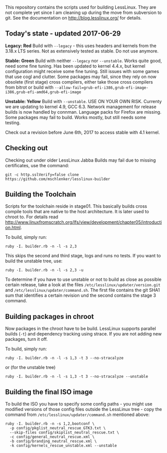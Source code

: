 This repository contains the scripts used for building LessLinux. They are not complete yet since I am cleaning up during the move from subversion to git. See the documentation on http://blog.lesslinux.org/ for details. 

## Today's state - updated 2017-06-29

**Legacy: Red** Build with `--legacy` - this uses headers and kernels from the 3.18.x LTS series. Not as extensively tested as stable. Do not use anymore.

**Stable: Green**  Build with neither  `--legacy` nor `--unstable`.  Works quite good, need some fine tuning. Has been updated to kernel 4.4.x, but kernel configuration might receive some fine tuning. Still issues with some games that use cogl and clutter. Some packages may fail, since they rely on now obsolete (first stage) cross compilers, either take those cross compilers from bitrot or build with `--allow-fail=grub-efi-i386,grub-efi-image-i386,grub-efi-amd64,grub-efi-image` 
 
**Unstable: Yellow** Build with `--unstable`. USE ON YOUR OWN RISK. Currenty we are updating to kernel 4.9, GCC 6.3. Network management for release builds is now handled by connman. Language packs for Firefox are missing. Some packages may fail to build. Works mostly, but still needs some testing. 

Check out a revision before June 6th, 2017 to access stable with 4.1 kernel.

## Checking out

Checking out under older LessLinux Jabba Builds may fail due to missing certificates, use the command: 

`git -c http.sslVerify=false clone https://github.com/mschlenker/lesslinux-builder` 

## Building the Toolchain

Scripts for the toolchain reside in stage01. This basically builds cross compile tools that are native to the host architecture. It is later used to chroot to. For details read http://www.linuxfromscratch.org/lfs/view/development/chapter05/introduction.html.

To build, simply run: 

`ruby -I. builder.rb -n -l -s 2,3`

This skips the second and third stage, logs and runs no tests. If you want to build the unstable tree, use:

`ruby -I. builder.rb -n -l -s 2,3 -u`

To determine if you have to use unstable or not to build as close as possible certain release, take a look at the files `/etc/lesslinux/updater/version.git` and `/etc/lesslinux/updater/command.sh`. The first file contains the git SHA1 sum that identifies a certain revision und the second contains the stage 3 command.

## Building packages in chroot

Now packages in the chroot have to be build. LessLinux supports parallel builds (`-t`) and dependency tracking using strace. If you are not adding new packages, turn it off.

To build, simply run: 

`ruby -I. builder.rb -n -l -s 1,3 -t 3 --no-stracalyze`

or (for the unstable tree)

`ruby -I. builder.rb -n -l -s 1,3 -t 3 --no-stracalyze --unstable`

## Building the final ISO image

To build the ISO you have to specify some config paths - you might use modified versions of those config files outside the LessLinux tree - copy the command from `/etc/lesslinux/updater/command.sh` mentioned above:

	ruby -I. builder.rb -n -s 1,2,bootconf \
	  -p config/pkglist_neutral_rescue_GTK3.txt \
	  --skip-files config/skiplist_neutral_rescue.txt \
	  -c config/general_neutral_rescue.xml \
	  -b config/branding_neutral_rescue.xml \
	  -k config/kernels_rescue_unstable.xml --unstable
 
